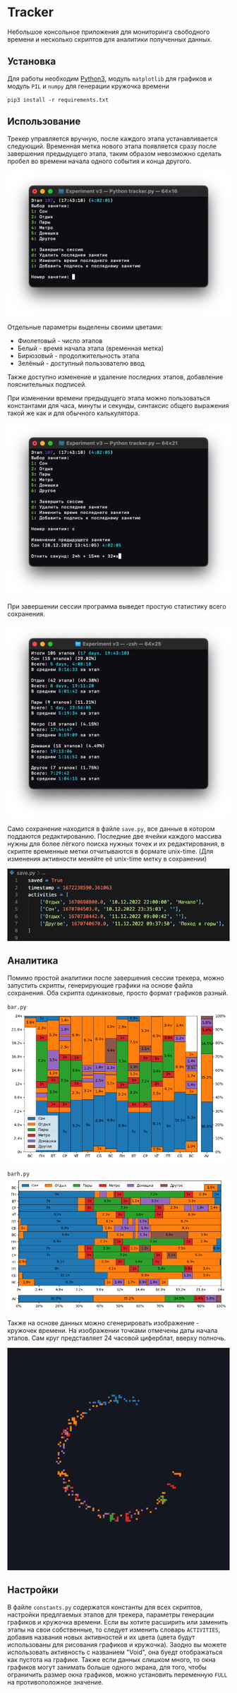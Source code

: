 # Tracker
Небольшое консольное приложения для мониторинга свободного времени и несколько скриптов для аналитики полученных данных.

## Установка
Для работы необходим [Python3](https://www.python.org), модуль `matplotlib` для графиков и модуль `PIL` и `numpy` для генерации кружочка времени

```
pip3 install -r requirements.txt
```
  
## Использование
Трекер управляется вручную, после каждого этапа устанавливается следующий. Временная метка нового этапа появляется сразу после завершения предыдущего этапа, таким образом невозможно сделать пробел во времени начала одного события и конца другого. 

![main app](images/main.png)

Отдельные параметры выделены своими цветами:
* Фиолетовый - число этапов
* Белый - время начала этапа (временная метка)
* Бирюзовый - продолжительность этапа
* Зелёный - доступный пользователю ввод

Также доступно изменение и удаление последних этапов, добавление пояснительных подписей. 

При изменении времени предыдущего этапа можно пользоваться константами для часа, минуты и секунды, синтаксис общего выражения такой же как и для обычного калькулятора. 

![change time](images/change_time.png)

При завершении сессии программа выведет простую статистику всего сохранения. 

![stats](images/stats.png)

Само сохранение находится в файле `save.py`, все данные в котором поддаются редактированию. Последние две ячейки каждого массива нужны для более лёгкого поиска нужных точек и их редактирования, в скрипте временные метки отчитываются в формате unix-time. (Для изменения активности меняйте её unix-time метку в сохранении)

![save](images/save.png)

## Аналитика
Помимо простой аналитики после завершения сессии трекера, можно запустить скрипты, генерирующие графики на основе файла сохранения. Оба скрипта одинаковые, просто формат графиков разный. 

`bar.py`  
![bar](images/bar.png)

`barh.py`  
![barh](images/barh.png)

Также на основе данных можно сгенерировать изображение - кружочек времени. На изображении точками отмечены даты начала этапов. Сам круг представляет 24 часовой циферблат, вверху полночь.

![circles](images/circles.png)

## Настройки
В файле `constants.py` содержатся константы для всех скриптов, настройки предлгаемых этапов для трекера, параметры генерации графиков и кружочка времени. Если вы хотите расширить или заменить этапы на свои собственные, то следует изменить словарь `ACTIVITIES`, добавив названия новых активностей и их цвета (цвета будут использованы для рисования графиков и кружочка). Заодно вы можете использовать активность с названием "Void", она буедт отображаться как пустота на графике. Также если данных слишком много, то окна графиков могут занимать больше одного экрана, для того, чтобы ограничить размер окна графиков, можно установить переменную `FULL` на противоположное значение. 

